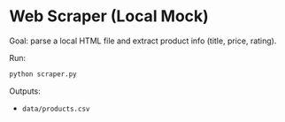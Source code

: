 # Web Scraper (Local Mock)

Goal: parse a local HTML file and extract product info (title, price, rating).

Run:
```bash
python scraper.py
```

Outputs:
- `data/products.csv`